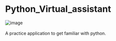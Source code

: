 # Python_Virtual_assistant
![image](https://user-images.githubusercontent.com/68390087/93418877-54766d00-f879-11ea-890c-bfefd1283483.png)<br></br>
 A practice application to get familiar with python. 
